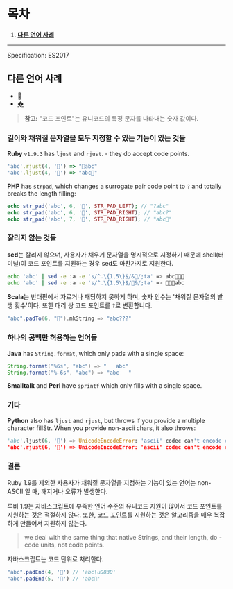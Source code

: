 # 목차

1. **[다른 언어 사례](#다른-언어-사례)**

---

Specification: ES2017

## 다른 언어 사례

- [💩](https://charbase.com/1f4a9-unicode-pile-of-poo)
- [�](https://charbase.com/d83d-unicode-invalid-character)

> **참고:** "코드 포인트"는 유니코드의 특정 문자를 나타내는 숫자 값이다.

### 길이와 채워질 문자열을 모두 지정할 수 있는 기능이 있는 것들

**Ruby** `v1.9.3` has `ljust` and `rjust`. - they do accept code points.

```rb
'abc'.rjust(4, '💩') => "💩abc"
'abc'.ljust(4, '💩') => "abc💩" 
```

**PHP** has `strpad`, which changes a surrogate pair code point to `?` and totally breaks the length filling:

```php
echo str_pad('abc', 6, '💩', STR_PAD_LEFT); // "?abc" 
echo str_pad('abc', 6, '💩', STR_PAD_RIGHT); // "abc?"
echo str_pad('abc', 7, '💩', STR_PAD_RIGHT); // "abc💩"
```

### 잘리지 않는 것들

**sed**는 잘리지 않으며, 사용자가 채우기 문자열을 명시적으로 지정하기 때문에 shell(터미널)이 코드 포인트를 지원하는 경우 sed도 마찬가지로 지원한다.

```sh
echo 'abc' | sed -e :a -e 's/^.\{1,5\}$/&💩/;ta' => abc💩💩💩
echo 'abc' | sed -e :a -e 's/^.\{1,5\}$/💩&/;ta' => 💩💩💩abc
```

**Scala**는 반대편에서 자르거나 패딩하지 못하게 하며, 숫자 인수는 '채워질 문자열의 발생 횟수'이다. 또한 대리 쌍 코드 포인트를 `?`로 변환합니다.

```scala
"abc".padTo(6, "💩").mkString => "abc???"
```

### 하나의 공백만 허용하는 언어들

**Java** has `String.format`, which only pads with a single space:

```java
String.format("%6s", "abc") => "   abc"
String.format("%-6s", "abc") => "abc   "
```

**Smalltalk** and **Perl** have `sprintf` which only fills with a single space.

### 기타

**Python** also has `ljust` and `rjust`, but throws if you provide a multiple character fillStr. When you provide non-ascii chars, it also throws:

```python
'abc'.ljust(6, '💩') => UnicodeEncodeError: 'ascii' codec can't encode characters in position 3-5: ordinal not in range(128)
'abc'.rjust(6, '💩') => UnicodeEncodeError: 'ascii' codec can't encode characters in position 3-5: ordinal not in range(128)
```

### 결론

Ruby 1.9를 제외한 사용자가 채워질 문자열을 지정하는 기능이 있는 언어는 non-ASCII 일 때, 깨지거나 오류가 발생한다.

루비 1.9는 자바스크립트에 부족한 언어 수준의 유니코드 지원이 많아서 코드 포인트를 지원하는 것은 적절하지 않다. 또한, 코드 포인트를 지원하는 것은 알고리즘을 매우 복잡하게 만들어서 지원하지 않는다.

> we deal with the same thing that native Strings, and their length, do - code units, not code points.

자바스크립트는 코드 단위로 처리한다.

```javascript
"abc".padEnd(4, '💩') // 'abc\uD83D'
"abc".padEnd(5, '💩') // 'abc💩'
```
